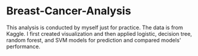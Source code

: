 # Breast-Cancer-Analysis

This analysis is conducted by myself just for practice. The data is from Kaggle.
I first created visualization and then applied logistic, decision tree, random forest, and SVM models for prediction and compared models' performance.

